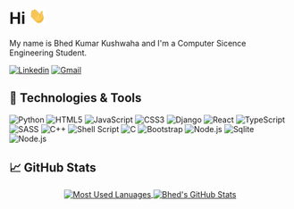 # Hi <img src="wave.gif" width="30px">
My name is Bhed Kumar Kushwaha and I'm a Computer Sicence Engineering Student.

[![Linkedin](https://img.shields.io/badge/linkedin-%230077B5.svg?&style=for-the-badge&logo=linkedin&logoColor=white)](https://www.linkedin.com/in/bhed01/) [![Gmail](https://img.shields.io/badge/gmail-D14836?&style=for-the-badge&logo=gmail&logoColor=white)](mailto:kushwaha.ved@gmail.com)


## 🔧 Technologies & Tools
![Python](https://img.shields.io/badge/python%20-%2314354C.svg?&style=for-the-badge&logo=python&logoColor=white)
![HTML5](https://img.shields.io/badge/html5%20-%23E34F26.svg?&style=for-the-badge&logo=html5&logoColor=white)
![JavaScript](https://img.shields.io/badge/javascript%20-%23323330.svg?&style=for-the-badge&logo=javascript&logoColor=%23F7DF1E)
![CSS3](https://img.shields.io/badge/css3%20-%231572B6.svg?&style=for-the-badge&logo=css3&logoColor=white)
![Django](https://img.shields.io/badge/django%20-%23092E20.svg?&style=for-the-badge&logo=django&logoColor=white)
![React](https://img.shields.io/badge/react%20-%2361DAFB.svg?&style=for-the-badge&logo=react&logoColor=%23333)
![TypeScript](https://img.shields.io/badge/typescript%20-%23323330.svg?&style=for-the-badge&logo=typescript&logoColor=%23007ACC)
![SASS](https://img.shields.io/badge/sass%20-%23CC6699.svg?&style=for-the-badge&logo=sass&logoColor=white)
![C++](https://img.shields.io/badge/c++%20-%2300599C.svg?&style=for-the-badge&logo=c%2B%2B&logoColor=white)
![Shell Script](https://img.shields.io/badge/shell_script%20-%23121011.svg?&style=for-the-badge&logo=gnu-bash&logoColor=white)
![C](https://img.shields.io/badge/c%20-%2300599C.svg?&style=for-the-badge&logo=c&logoColor=white)
![Bootstrap](https://img.shields.io/badge/bootstrap%20-%23563D7C.svg?&style=for-the-badge&logo=bootstrap&logoColor=white)
![Node.js](https://img.shields.io/badge/Vue.js%20-%2342b883.svg?&style=for-the-badge&logo=vue.js&logoColor=white)
![Sqlite](https://img.shields.io/badge/sqlite-%2307405e.svg?&style=for-the-badge&logo=sqlite&logoColor=white)
![Node.js](https://img.shields.io/badge/node.js%20-%2343853D.svg?&style=for-the-badge&logo=node.js&logoColor=white)

## &#x1f4c8; GitHub Stats

<p align="center">
  <a href="https://github.com/bhed01/bhed01" style="margin-bottom:0.5rem;">
    <img align="center" src="https://github-readme-stats-bhed01.vercel.app//api/top-langs/?username=bhed01&langs_count=6&hide=jupyter%20notebook" alt="Most Used Lanuages"/>
  </a>
  <a href="https://github.com/bhed01/bhed01">
    <img align="center" src="https://github-readme-stats-bhed01.vercel.app//api?username=bhed01&show_icons=true&line_height=29&count_private=true&custom_title=Bhed's%20GitHub%20Stats" alt="Bhed's GitHub Stats" />
  </a>
</p> 
